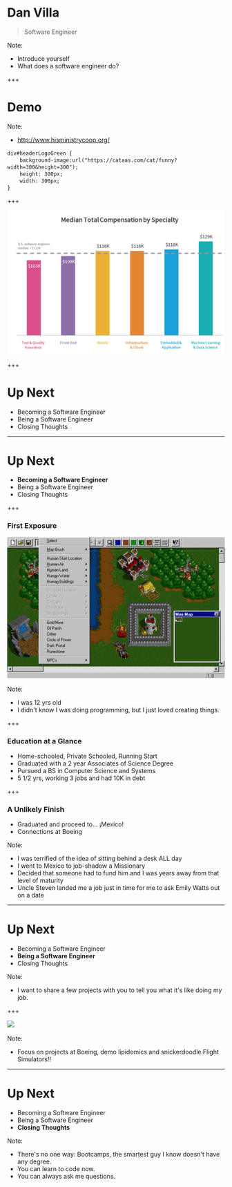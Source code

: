 # Dan Villa
> Software Engineer

Note:
* Introduce yourself
* What does a software engineer do?

+++

# Demo

Note:
* http://www.hisministrycoop.org/
```
div#headerLogoGreen {
    background-image:url("https://cataas.com/cat/funny?width=300&height=300");
    height: 300px;
    width: 300px;
}
```

+++

![](img/types-and-salaries.png)

+++

# Up Next

* Becoming a Software Engineer
* Being a Software Engineer
* Closing Thoughts

--- 

# Up Next

* **Becoming a Software Engineer**
* Being a Software Engineer
* Closing Thoughts

+++

### First Exposure

![](img/warcraft-map-editor.png)

Note:
* I was 12 yrs old
* I didn't know I was doing programming, but I just loved creating things.

+++

### Education at a Glance

* Home-schooled, Private Schooled, Running Start
* Graduated with a 2 year Associates of Science Degree
* Pursued a BS in Computer Science and Systems
* 5 1/2 yrs, working 3 jobs and had 10K in debt

+++

### A Unlikely Finish

* Graduated and proceed to... ¡Mexico!
* Connections at Boeing

Note:
* I was terrified of the idea of sitting behind a desk ALL day
* I went to Mexico to job-shadow a Missionary
* Decided that someone had to fund him and I was years away from that level of maturity
* Uncle Steven landed me a job just in time for me to ask Emily Watts out on a date

---

# Up Next

* Becoming a Software Engineer
* **Being a Software Engineer**
* Closing Thoughts

Note:
* I want to share a few projects with you to tell you what it's like doing my job.

+++

![](img/foos-bot.gif)

Note:
* Focus on projects at Boeing, demo lipidomics and snickerdoodle.Flight Simulators!!

---

# Up Next

* Becoming a Software Engineer
* Being a Software Engineer
* **Closing Thoughts**

Note:

* There's no one way: Bootcamps, the smartest guy I know doesn't have any degree.
* You can learn to code now.
* You can always ask me questions.